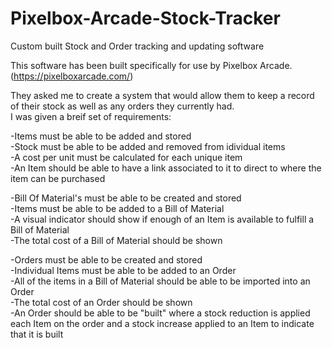 # Pixelbox-Arcade-Stock-Tracker
Custom built Stock and Order tracking and updating software

This software has been built specifically for use by Pixelbox Arcade. (https://pixelboxarcade.com/)

They asked me to create a system that would allow them to keep a record of their stock as well as any orders they currently had.  
I was given a breif set of requirements:

-Items must be able to be added and stored  
-Stock must be able to be added and removed from idividual items  
-A cost per unit must be calculated for each unique item  
-An Item should be able to have a link associated to it to direct to where the item can be purchased

-Bill Of Material's must be able to be created and stored   
-Items must be able to be added to a Bill of Material   
-A visual indicator should show if enough of an Item is available to fulfill a Bill of Material   
-The total cost of a Bill of Material should be shown   

-Orders must be able to be created and stored   
-Individual Items must be able to be added to an Order  
-All of the items in a Bill of Material should be able to be imported into an Order   
-The total cost of an Order should be shown   
-An Order should be able to be "built" where a stock reduction is applied each Item on the order and a stock increase applied to an Item to indicate that it is built
